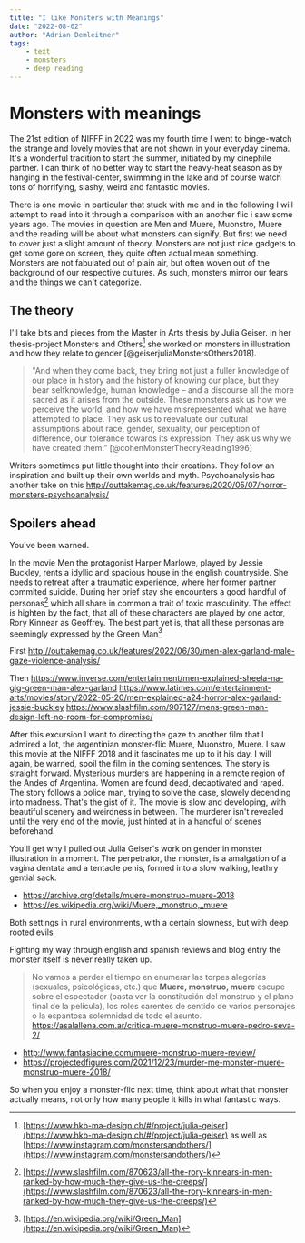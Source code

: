 ```yaml
---
title: "I like Monsters with Meanings"
date: "2022-08-02"
author: "Adrian Demleitner"
tags:
	- text
	- monsters
	- deep reading 
---
```

# Monsters with meanings

The 21st edition of NIFFF in 2022 was my fourth time I went to binge-watch the strange and lovely movies that are not shown in your everyday cinema. It's a wonderful tradition to start the summer, initiated by my cinephile partner. I can think of no better way to start the heavy-heat season as by hanging in the festival-center, swimming in the lake and of course watch tons of horrifying, slashy, weird and fantastic movies.

There is one movie in particular that stuck with me and in the following  I will attempt to read into it through a comparison with an another flic i saw some years ago. The movies in question are Men and Muere, Muonstro, Muere and the reading will be about what monsters can signify. But first we need to cover just a slight amount of theory. Monsters are not just nice gadgets to get some gore on screen, they quite often actual mean something. Monsters are not fabulated out of plain air, but often woven out of the background of our respective cultures. As such, monsters mirror our fears and the things we can't categorize.

## The theory
I'll take bits and pieces from the Master in Arts thesis by Julia Geiser. In her thesis-project Monsters and Others[^1] she worked on monsters in illustration and how they relate to gender [@geiserjuliaMonstersOthers2018].

> "And when they come back, they bring not just a fuller knowledge of our place in history and the history of knowing our place, but they bear selfknowledge, human knowledge – and a discourse all the more sacred as it arises from the outside. These monsters ask us how we perceive the world, and how we have misrepresented what we have attempted to place. They ask us to reevaluate our cultural assumptions about  race, gender, sexuality, our perception of difference, our tolerance towards its expression. They ask us why we have created them.” [@cohenMonsterTheoryReading1996]

Writers sometimes put little thought into their creations. They follow an inspiration and built up their own worlds and myth. Psychoanalysis has another take on this http://outtakemag.co.uk/features/2020/05/07/horror-monsters-psychoanalysis/

## Spoilers ahead
You've been warned.

In the movie Men the protagonist Harper Marlowe, played by Jessie Buckley, rents a idyllic and spacious house in the english countryside. She needs to retreat after a traumatic experience, where her former partner commited suicide. During her brief stay she encounters a good handful of personas[^2] which all share in common a trait of toxic masculinity. The effect is highten by the fact, that all of these characters are played by one actor, Rory Kinnear as Geoffrey. The best part yet is, that all these personas are seemingly expressed by the Green Man[^3] 

First
http://outtakemag.co.uk/features/2022/06/30/men-alex-garland-male-gaze-violence-analysis/

Then
https://www.inverse.com/entertainment/men-explained-sheela-na-gig-green-man-alex-garland
https://www.latimes.com/entertainment-arts/movies/story/2022-05-20/men-explained-a24-horror-alex-garland-jessie-buckley
https://www.slashfilm.com/907127/mens-green-man-design-left-no-room-for-compromise/

After this excursion I want to directing the gaze to another film that I admired a lot, the argentinian monster-flic Muere, Muonstro, Muere. I saw this movie at the NIFFF 2018 and it fascinates me up to it his day. I will again, be warned, spoil the film in the coming sentences. The story is straight forward. Mysterious murders are happening in a remote region of the Andes of Argentina. Women are found dead, decaptivated and raped. The story follows a police man, trying to solve the case, slowely decending into madness. That's the gist of it. The movie is slow and developing, with beautiful scenery and weirdness in between. The murderer isn't revealed until the very end of the movie, just hinted at in a handful of scenes beforehand.

You'll get why I pulled out Julia Geiser's work on gender in monster illustration in a moment. The perpetrator, the monster, is a amalgation of a vagina dentata and a tentacle penis, formed into a slow walking, leathry gential sack.

- https://archive.org/details/muere-monstruo-muere-2018
- https://es.wikipedia.org/wiki/Muere,_monstruo,_muere

Both settings in rural environments, with a certain slowness, but with deep rooted evils

Fighting my way through english and spanish reviews and blog entry the monster itself is never really taken up.

> No vamos a perder el tiempo en enumerar las torpes alegorías (sexuales, psicológicas, etc.) que **Muere, monstruo, muere** escupe sobre el espectador (basta ver la constitución del monstruo y el plano final de la película), los roles carentes de sentido de varios personajes o la espantosa solemnidad de todo el asunto. https://asalallena.com.ar/critica-muere-monstruo-muere-pedro-seva-2/

- http://www.fantasiacine.com/muere-monstruo-muere-review/
- https://projectedfigures.com/2021/12/23/murder-me-monster-muere-monstruo-muere-2018/


So when you enjoy a monster-flic next time, think about what that monster actually means, not only how many people it kills in what fantastic ways.

[^1]: [https://www.hkb-ma-design.ch/#/project/julia-geiser](https://www.hkb-ma-design.ch/#/project/julia-geiser) as well as [https://www.instagram.com/monstersandothers/](https://www.instagram.com/monstersandothers/)
[^2]: [https://www.slashfilm.com/870623/all-the-rory-kinnears-in-men-ranked-by-how-much-they-give-us-the-creeps/](https://www.slashfilm.com/870623/all-the-rory-kinnears-in-men-ranked-by-how-much-they-give-us-the-creeps/)
[^3]: [https://en.wikipedia.org/wiki/Green_Man](https://en.wikipedia.org/wiki/Green_Man)